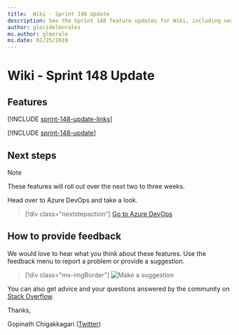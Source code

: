 ```yaml
---
title:  Wiki - Sprint 148 Update
description: See the Sprint 148 feature updates for Wiki, including next steps.
author: gloridelmorales
ms.author: glmorale
ms.date: 02/25/2019
---
```


# Wiki - Sprint 148 Update

## Features

[!INCLUDE [sprint-148-update-links](../includes/wiki/sprint-148-update-links.md)]

[!INCLUDE [sprint-148-update](../includes/wiki/sprint-148-update.md)]

## Next steps

> [!NOTE]
> These features will roll out over the next two to three weeks.

Head over to Azure DevOps and take a look.

> [!div class="nextstepaction"]
> [Go to Azure DevOps](https://go.microsoft.com/fwlink/?LinkId=307137&campaign=o~msft~docs~product-vsts~release-notes)

## How to provide feedback

We would love to hear what you think about these features. Use the feedback menu to report a problem or provide a suggestion.

> [!div class="mx-imgBorder"]
> ![Make a suggestion](../../media/help-make-a-suggestion.png)

You can also get advice and your questions answered by the community on [Stack Overflow](https://stackoverflow.com/questions/tagged/azure-devops).

Thanks,

Gopinath Chigakkagari ([Twitter](https://twitter.com/gopinach))
